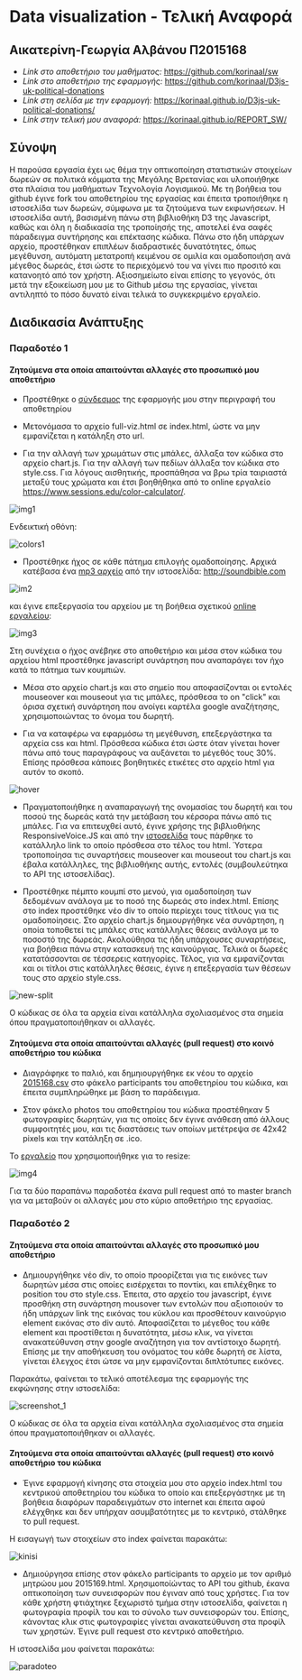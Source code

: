 
# Data visualization - Τελική Αναφορά

## Αικατερίνη-Γεωργία Αλβάνου Π2015168

* *Link στο αποθετήριο του μαθήματος:* https://github.com/korinaal/sw
* *Link στο αποθετήριο της εφαρμογής:* https://github.com/korinaal/D3js-uk-political-donations
* *Link στη σελίδα με την εφαρμογή:* https://korinaal.github.io/D3js-uk-political-donations/
* *Link στην τελική μου αναφορά:* https://korinaal.github.io/REPORT_SW/

## Σύνοψη


Η παρούσα εργασία έχει ως θέμα την οπτικοποίηση στατιστικών στοιχείων δωρεών σε πολιτικά κόμματα της Μεγάλης Βρετανίας και υλοποιήθηκε στα πλαίσια του μαθήματων Τεχνολογία Λογισμικού. Με τη βοήθεια του github έγινε fork του αποθετηρίου της εργασίας και έπειτα τροποιήθηκε η ιστοσελίδα των δωρεών, σύμφωνα με τα ζητούμενα των εκφωνήσεων. Η ιστοσελίδα αυτή, βασισμένη πάνω στη βιβλιοθήκη D3 της Javascript, καθώς και όλη η διαδικασία της τροποίησής της, αποτελεί ένα σαφές πάραδειγμα συντήρησης και επέκτασης κώδικα. Πάνω στο ήδη υπάρχων αρχείο, προστέθηκαν επιπλέων διαδραστικές δυνατότητες, όπως μεγέθυνση, αυτόματη μετατροπή κειμένου σε ομιλία και ομαδοποιήση ανά μέγεθος δωρεάς, έτσι ώστε το περιεχόμενό του να γίνει πιο προσιτό και κατανοητό από τον χρήστη. 
Αξιοσημείωτο είναι επίσης το γεγονός, ότι μετά την εξοικείωση μου με το Github μέσω της εργασίας, γίνεται αντιληπτό το πόσο δυνατό είναι τελικά το συγκεκριμένο εργαλείο. 

## Διαδικασία Ανάπτυξης

### Παραδοτέο 1 

#### Ζητούμενα στα οποία απαιτούνται αλλαγές στο προσωπικό μου αποθετήριο

* Προστέθηκε ο [σύνδεσμος](https://korinaal.github.io/D3js-uk-political-donations) της εφαρμογής μου στην περιγραφή του αποθετηρίου

* Μετονόμασα το αρχείο full-viz.html σε index.html, ώστε να μην εμφανίζεται η κατάληξη στο url.

* Για την αλλαγή των χρωμάτων στις μπάλες, άλλαξα τον κώδικα στο αρχείο chart.js. Για την αλλαγή των πεδίων άλλαξα τον κώδικα στο style.css. Για λόγους αισθητικής, προσπάθησα να βρω τρία ταιριαστά μεταξύ τους χρώματα και έτσι βοηθήθηκα από το online εργαλείο https://www.sessions.edu/color-calculator/.

![img1](https://user-images.githubusercontent.com/22644422/43684080-26da5cf0-98a2-11e8-8484-5f21830194f6.png)


Ενδεικτική οθόνη:

![colors1](https://user-images.githubusercontent.com/22644422/43974195-7946c3fe-9ce2-11e8-840e-d4a3ed4cbe66.png)

* Προστέθηκε ήχος σε κάθε πάτημα επιλογής ομαδοποίησης. Αρχικά κατέβασα ένα [mp3 αρχείο](https://github.com/korinaal/D3js-uk-political-donations/blob/gh-pages/click.mp3) από την ιστοσελίδα: http://soundbible.com

![im2](https://user-images.githubusercontent.com/22644422/43686172-282df904-98ca-11e8-8c85-be488f7de11d.png)

και έγινε επεξεργασία του αρχείου με τη βοήθεια σχετικού [online εργαλείου](https://audiotrimmer.com/):

![img3](https://user-images.githubusercontent.com/22644422/43686173-2d293cf2-98ca-11e8-9306-55c73f294f60.png)

Στη συνέχεια ο ήχος ανέβηκε στο αποθετήριο και μέσα στον κώδικα του αρχείου html προστέθηκε javascript συνάρτηση που αναπαράγει τον ήχο κατά το πάτημα των κουμπιών.

* Mέσα στο αρχείο chart.js και στο σημείο που αποφασίζονται οι εντολές mouseover και mouseout για τις μπάλες, πρόσθεσα το on "click" και όρισα σχετική συνάρτηση που ανοίγει καρτέλα google αναζήτησης, χρησιμοποιώντας το όνομα του δωρητή. 

* Για να καταφέρω να εφαρμόσω τη μεγέθυνση, επεξεργάστηκα τα αρχεία css και html. Πρόσθεσα κώδικα έτσι ώστε όταν γίνεται hover πάνω από τους παραγράφους να αυξάνεται το μέγεθός τους 30%. Επίσης πρόσθεσα κάποιες βοηθητικές ετικέτες στο αρχείο html για αυτόν το σκοπό. 

![hover](https://user-images.githubusercontent.com/22644422/43972846-6e6fb368-9cde-11e8-8825-cfce08d5af53.png)


* Πραγματοποιήθηκε η αναπαραγωγή της ονομασίας του δωρητή και του ποσού της δωρεάς κατά την μετάβαση του κέρσορα πάνω από τις μπάλες.
Για να επιτευχθεί αυτό, έγινε χρήσης της βιβλιοθήκης ResponsiveVoice.JS και από την [ιστοσελίδα](https://responsivevoice.org/) τους πάρθηκε το κατάλληλο link το οποίο πρόσθεσα στο τέλος του html. Ύστερα τροποποίησα τις συναρτήσεις mouseover και mouseout του chart.js και έβαλα κατάλληλες, της βιβλιοθήκης αυτής, εντολές (συμβουλεύτηκα το API της ιστοσελίδας).

* Προστέθηκε πέμπτο κουμπί στο μενού, για ομαδοποίηση των δεδομένων ανάλογα με το ποσό της δωρεάς στο index.html. Επίσης στο index προστέθηκε νέο div το οποίο περίεχει τους τίτλους για τις ομαδοποίησεις. 
Στο αρχείο chart.js δημιουργήθηκε νέα συνάρτηση, η οποία τοποθετεί τις μπάλες στις κατάλληλες θέσεις ανάλογα με το ποσοστό της δωρεάς. Ακολούθησα τις ήδη υπάρχουσες συναρτήσεις, για βοήθεια πάνω στην κατασκευή της καινούργιας. Τελικά οι δωρεές κατατάσσονται σε τέσσερεις κατηγορίες.
Τέλος, για να εμφανίζονται και οι τίτλοι στις κατάλληλες θέσεις, έγινε η επεξεργασία των θέσεων τους στο αρχείο style.css.

![new-split](https://user-images.githubusercontent.com/22644422/43973583-a5197b7c-9ce0-11e8-84af-5b6b932f01dc.png)



 Ο κώδικας σε όλα τα αρχεία είναι κατάλληλα σχολιασμένος στα σημεία όπου πραγματοποιήθηκαν οι αλλαγές.

#### Ζητούμενα στα οποία απαιτούνται αλλαγές (pull request) στο κοινό αποθετήριο του κώδικα

* Διαγράφηκε το παλιό, και δημηιουργήθηκε εκ νέου το αρχείο [2015168.csv](https://github.com/korinaal/D3js-uk-political-donations/blob/master/participants/2015168.csv) στο φάκελο participants του αποθετηρίου του κώδικα, και έπειτα συμπληρώθηκε με βάση το παράδειγμα.

* Στον φάκελο photos του αποθετηρίου του κώδικα προστέθηκαν 5 φωτογραφίες δωρητών, για τις οποίες δεν έγινε ανάθεση από άλλους συμφοιτητές μου, και τις διαστάσεις των οποίων μετέτρεψα σε 42x42 pixels και την κατάληξη σε .ico.

To [εργαλείο](http://resizeimage.net/) που χρησιμοποιήθηκε για το resize: 

![img4](https://user-images.githubusercontent.com/22644422/43687388-f86358a0-98dc-11e8-979b-b9836b7963c1.png)


Για τα δύο παραπάνω παραδοτέα έκανα pull request από το master branch για να μεταβούν οι αλλαγές μου στο κύριο αποθετήριο της εργασίας.



### Παραδοτέο 2

#### Ζητούμενα στα οποία απαιτούνται αλλαγές στο προσωπικό μου αποθετήριο

* Δημιουργήθηκε νέο div, το οποίο προορίζεται για τις εικόνες των δωρητών μέσα στις οποίες εισέρχεται το ποντίκι, και επιλέχθηκε το position του στο style.css. Έπειτα, στο αρχείο του javascript, έγινε προσθήκη στη συνάρτηση mousover των εντολών που αξιοποιούν το ήδη υπάρχων link της εικόνας του κύκλου και προσθέτουν καινούργιο element εικόνας στο div αυτό. Αποφασίζεται το μέγεθος του κάθε element και προστίθεται η δυνατότητα, μέσω κλικ, να γίνεται ανακατεύθυνση στην google αναζήτηση για τον αντίστοιχο δωρητή. Επίσης με την αποθήκευση του ονόματος του κάθε δωρητή σε λίστα, γίνεται έλεγχος έτσι ώτσε να μην εμφανίζονται διπλτότυπες εικόνες.

Παρακάτω, φαίνεται το τελικό αποτέλεσμα της εφαρμογής της εκφώνησης στην ιστοσελίδα:

![screenshot_1](https://user-images.githubusercontent.com/22644422/45120167-072d7400-b166-11e8-9724-c5a10346a45d.png)

Ο κώδικας σε όλα τα αρχεία είναι κατάλληλα σχολιασμένος στα σημεία όπου πραγματοποιήθηκαν οι αλλαγές.

#### Ζητούμενα στα οποία απαιτούνται αλλαγές (pull request) στο κοινό αποθετήριο του κώδικα

* Έγινε εφαρμογή κίνησης στα στοιχεία μου στο αρχείο index.html του κεντρικού αποθετηρίου του κώδικα το οποίο και επεξεργάστηκε με τη βοήθεια διαφόρων παραδειγμάτων στο internet και έπειτα αφού ελέγχθηκε και δεν υπήρχαν ασυμβατότητες με το κεντρικό, στάλθηκε το pull request.

Η εισαγωγή των στοιχείων στο index φαίνεται παρακάτω:

![kinisi](https://user-images.githubusercontent.com/22644422/44996848-f092eb80-afb2-11e8-90d9-f3aebbfd48a5.png)

* Δημιούργησα επίσης στον φάκελο participants το αρχείο με τον αριθμό μητρώου μου 2015169.html.
Χρησιμοποίώντας το ΑΡΙ του github, έκανα οπτικοποίηση των συνεισφορών που έγιναν από τους χρήστες. Για τον κάθε χρήστη φτιάχτηκε ξεχωριστό τμήμα στην ιστοσελίδα, φαίνεται η φωτογραφία προφίλ του και το σύνολο των συνεισφορών του. Επίσης, κάνοντας κλικ στις φωτογραφίες γίνεται ανακατεύθυνση στα προφίλ των χρηστών. Έγινε pull request στο κεντρικό αποθετήριο.

Η ιστοσελίδα μου φαίνεται παρακάτω:

![paradoteo](https://user-images.githubusercontent.com/22644422/44996990-c988e980-afb3-11e8-83f4-9a1e5bb62dbc.png)

## 

